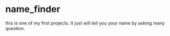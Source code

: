 # name_finder
this is one of my first projects. It just will tell you your name by asking many question.

